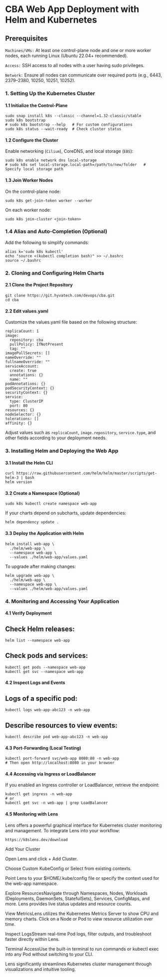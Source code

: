 # CBA Web App Deployment with Helm and Kubernetes

## Prerequisites

`Machines/VMs:` At least one control-plane node and one or more worker nodes, each running Linux (Ubuntu 22.04+ recommended).

`Access:` SSH access to all nodes with a user having sudo privileges.

`Network:` Ensure all nodes can communicate over required ports (e.g., 6443, 2379–2380, 10250, 10251, 10252).

### 1. Setting Up the Kubernetes Cluster

#### 1.1 Initialize the Control-Plane
```
sudo snap install k8s --classic --channel=1.32-classic/stable
sudo k8s bootstrap
# sudo k8s bootstrap --help   # For custom configurations
sudo k8s status --wait-ready  # Check cluster status
```
#### 1.2 Configure the Cluster

Enable networking (`Cilium`), CoreDNS, and local storage (`EBS`):
```
sudo k8s enable network dns local-storage
# sudo k8s set local-storage.local-path=/path/to/new/folder   # Specify local storage path
```
#### 1.3 Join Worker Nodes

On the control-plane node:
```
sudo k8s get-join-token worker --worker
```
On each worker node:
```
sudo k8s join-cluster <join-token>
```
### 1.4 Alias and Auto-Completion (Optional)

Add the following to simplify commands:
```
alias k='sudo k8s kubectl'
echo "source <(kubectl completion bash)" >> ~/.bashrc
source ~/.bashrc
```
### 2. Cloning and Configuring Helm Charts

#### 2.1 Clone the Project Repository
```
git clone https://git.hyvatech.com/devops/cba.git
cd cba
```
#### 2.2 Edit values.yaml

Customize the values.yaml file based on the following structure:
```
replicaCount: 1
image:
  repository: cba
  pullPolicy: IfNotPresent
  tag: ""
imagePullSecrets: []
nameOverride: ""
fullnameOverride: ""
serviceAccount:
  create: true
  annotations: {}
  name: ""
podAnnotations: {}
podSecurityContext: {}
securityContext: {}
service:
  type: ClusterIP
  port: 80
resources: {}
nodeSelector: {}
tolerations: []
affinity: {}
```
Adjust values such as `replicaCount`, `image.repository`, `service.type`, and other fields according to your deployment needs.

### 3. Installing Helm and Deploying the Web App

#### 3.1 Install the Helm CLI
```
curl https://raw.githubusercontent.com/helm/helm/master/scripts/get-helm-3 | bash
helm version
```
#### 3.2 Create a Namespace (Optional)
```
sudo k8s kubectl create namespace web-app
```
If your charts depend on subcharts, update dependencies:
```
helm dependency update .
```
#### 3.3 Deploy the Application with Helm
```
helm install web-app \
  ./helm/web-app \
  --namespace web-app \
  --values ./helm/web-app/values.yaml
```
To upgrade after making changes:
```
helm upgrade web-app \
  ./helm/web-app \
  --namespace web-app \
  --values ./helm/web-app/values.yaml
```
### 4. Monitoring and Accessing Your Application

#### 4.1 Verify Deployment

## Check Helm releases:
```
helm list --namespace web-app
```
## Check pods and services:
```
kubectl get pods --namespace web-app
kubectl get svc --namespace web-app
```
#### 4.2 Inspect Logs and Events

## Logs of a specific pod:
```
kubectl logs web-app-abc123 -n web-app
```
## Describe resources to view events:
```
kubectl describe pod web-app-abc123 -n web-app
```
#### 4.3 Port-Forwarding (Local Testing)
```
kubectl port-forward svc/web-app 8080:80 -n web-app
# Then open http://localhost:8080 in your browser
```
#### 4.4 Accessing via Ingress or LoadBalancer

If you enabled an Ingress controller or LoadBalancer, retrieve the endpoint:
```
kubectl get ingress -n web-app
# or
kubectl get svc -n web-app | grep LoadBalancer
```
#### 4.5 Monitoring with Lens

Lens offers a powerful graphical interface for Kubernetes cluster monitoring and management. To integrate Lens into your workflow:
```
https://k8slens.dev/download
```
Add Your Cluster

Open Lens and click + Add Cluster.

Choose Custom KubeConfig or Select from existing contexts.

Point Lens to your $HOME/.kube/config file or specify the context used for the web-app namespace.

Explore ResourcesNavigate through Namespaces, Nodes, Workloads (Deployments, DaemonSets, StatefulSets), Services, ConfigMaps, and more. Lens provides live status updates and resource counts.

View MetricsLens utilizes the Kubernetes Metrics Server to show CPU and memory charts. Click on a Node or Pod to view resource utilization over time.

Inspect LogsStream real-time Pod logs, filter outputs, and troubleshoot faster directly within Lens.

Terminal AccessUse the built-in terminal to run commands or kubectl exec into any Pod without switching to your CLI.

Lens significantly streamlines Kubernetes cluster management through visualizations and intuitive tooling.
